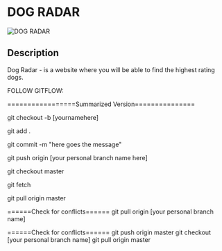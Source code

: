 <h1>DOG RADAR</h1>

![DOG RADAR](https://www.freelogodesign.org/file/app/client/thumb/ca5f10d7-f3f9-4ad7-be44-ff7b0a9107f5_200x200.png?1581057465639)

<h2>Description</h2>
<p> Dog Radar - is a website where you will be able to find the highest rating dogs.</p>

FOLLOW GITFLOW:

=================Summarized Version===============

git checkout -b [yournamehere]

git add .

git commit -m "here goes the message"

git push origin [your personal branch name here]

git checkout master

git fetch

git pull origin master

======Check for conflicts======
git pull origin [your personal branch name]

======Check for conflicts======
git push origin master
git checkout [your personal branch name]
git pull origin master
